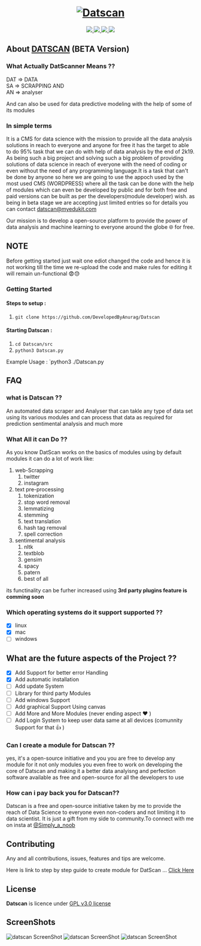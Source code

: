 <h1 align="center">
  <a href="https://github.com/DevelopedByAnurag/"><img src="https://raw.githubusercontent.com/DevelopedByAnurag/Datscan/master/Logo/datscan.png" alt="Datscan"></a>
</h1>
<p align="center">  
  <a href="https://docs.python.org/3/download.html">
    <img src="https://img.shields.io/badge/Python-3.x-green.svg">
  </a>
  <a href="https://github.com/DevelopedByAnurag/Datscan/">
    <img src="https://img.shields.io/badge/Version-v1.4.2 (UnStable beta)-blue.svg">
  </a>
  <a href="https://github.com/DevelopedByAnurag/Datscan/blob/master/LICENSE">
    <img src="https://img.shields.io/badge/License-GPLv3-orange.svg">
  </a> 
  <a href="https://github.com/DevelopedByAnurag/Datscan/">
    <img src="https://img.shields.io/badge/OS-Linux-orange.svg">
  </a>
</p>


## About  [DATSCAN](https://github.com/DevelopedByAnurag) (BETA Version)

### What Actually DatScanner Means ??

 DAT => DATA                      
 SA  => SCRAPPING AND                
 AN  => analyser 

And can also be used for data predictive modeling with the help of some of its modules 

### In simple terms 
It is a CMS for data science with the mission to provide all the data analysis solutions in reach to everyone and anyone for free it has the target to able to do 95% task that we can do with help of data analysis by the end of 2k19. As being such a big project and solving such a big problem of providing solutions of data science in reach of everyone with the need of coding or even without the need of any programming language.It is a task that can't be done by anyone so here we are going to use the appoch used by the most used CMS (WORDPRESS) where all the task can be done with the help of modules which can even be developed by public and for both free and paid versions can be built as per the developers(module developer) wish. as being in beta stage we are accepting just limited entries so for details you can contact datscan@myedukit.com

Our mission is to develop a open-source platform to provide the power of data analysis and machine learning to everyone around the globe 🌐 for free.

## NOTE
Before getting started just wait one ediot changed the code and hence it is not working till the time we re-upload the code and make rules for editing it will remain un-functional 😨😓

### Getting Started

#### Steps to setup :

1. `git clone https://github.com/DevelopedByAnurag/Datscan`

#### Starting Datscan :

1. `cd Datscan/src`
2. `python3 Datscan.py`

Example Usage : `python3 ./Datscan.py


## FAQ
### what is Datscan ??
An automated data scraper and  Analyser that can takle any type of data set  using its various modules and can process that data as required for prediction sentimental analysis and much more 

### What All it can Do ??
As you know DatScan works on the basics of modules using by default modules it can do a lot of work like:
1. web-Scrapping
    1. twitter
    2. instagram
2. text pre-processing
    1. tokenization
    2. stop word removal 
    3. lemmatizing
    4. stemming
    5. text translation
    6. hash tag removal
    7. spell correction
3. sentimental analysis
    1. nltk
    2. textblob
    3. gensim
    4. spacy
    5. patern
    6. best of all
 
its functinality can be furher increased using <b> 3rd party plugins feature is comming soon </b>

### Which operating systems do it support supported ??
 - [X] linux
 - [X] mac
 - [ ] windows

## What are the future aspects of the Project ??
- [X] Add Support for better error Handling
- [X] Add automatic installation
- [ ] Add update System
- [ ] Library for third party Modules
- [ ] Add windows Support
- [ ] Add graphical Support Using canvas
- [ ] Add More and More Modules (never ending aspect :heart: )
- [ ] Add Login System to keep user data same at all devices (comunnity Support for that :+1: )

### Can I create a module for Datscan ??
yes, it's a open-source initiative and you you are free to develop any module for it not only modules you even free to work on developing the core of Datscan and making it a better data analyisng and perfection software available as free and open-source for all the developers to use 

### How can i pay back you for Datscan?? 
Datscan is a free and open-source initiative taken by me to provide the reach of Data Science to everyone even non-coders and not limiting it to data scientist. It is just a gift from my side to community.To connect with me on insta at [@Simply_a_noob](https://www.instagram.com/Simply_a_noob/)

## Contributing
Any and all contributions, issues, features and tips are welcome.

Here is link to step by step guide to create module for DatScan ... [Click Here](https://github.com/DevelopedByAnurag/Datscan/blob/master/Docs/Readme.md)


## License
**Datscan** is licence under [GPL v3.0 license](https://www.gnu.org/licenses/gpl-3.0.en.html)

## ScreenShots

<img src="https://raw.githubusercontent.com/DevelopedByAnurag/Datscan/master/screenshots/1.png" alt="datscan ScreenShot">
<img src="https://raw.githubusercontent.com/DevelopedByAnurag/Datscan/master/screenshots/2.png" alt="datscan ScreenShot">
<img src="https://raw.githubusercontent.com/DevelopedByAnurag/Datscan/master/screenshots/3.png" alt="datscan ScreenShot">
